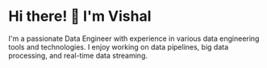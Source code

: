 # Hi there! 👋 I'm Vishal

I'm a passionate Data Engineer with experience in various data engineering tools and technologies. I enjoy working on data pipelines, big data processing, and real-time data streaming.
